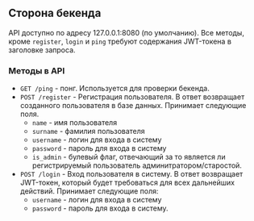 ## Сторона бекенда

API доступно по адресу 127.0.0.1:8080 (по умолчанию).
Все методы, кроме `register`, `login` и `ping` требуют содержания JWT-токена в заголовке запроса.

### Методы в API

- `GET /ping` - понг. Используется для проверки бекенда.
- `POST /register` - Регистрация пользователя. В ответ возвращает созданного пользователя в базе данных. Принимает следующие поля. 
    - `name` - имя пользователя
    - `surname` - фамилия пользователя
    - `username` - логин для входа в систему
    - `password` - пароль для входа в систему
    - `is_admin` - булевый флаг, отвечающий за то является ли регистрируемый пользователь админитратором/старостой. 
- `POST /login` - Вход пользователя в систему. В ответ возвращает JWT-токен, который будет требоваться для всех дальнейших действий. Принимает следующие поля:
    - `username` - логин для входа в систему
    - `password` - пароль для входа в систему.